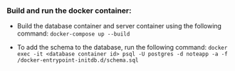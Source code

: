 ### Build and run the docker container:

- Build the database container and server container using the following command:
  `docker-compose up --build`

- To add the schema to the database, run the following command:
  `docker exec -it <database container id> psql -U postgres -d noteapp -a -f /docker-entrypoint-initdb.d/schema.sql`
